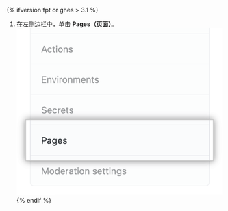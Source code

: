 {% ifversion fpt or ghes > 3.1 %}
1. 在左侧边栏中，单击 **Pages（页面）**。 ![左侧边栏中的页面选项卡](/assets/images/help/pages/pages-tab.png)
{% endif %}
